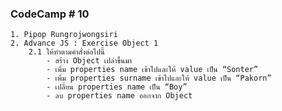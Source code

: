 ### CodeCamp # 10
    1. Pipop Rungrojwongsiri
    2. Advance JS : Exercise Object 1
        2.1 ให้ทำตามคำสั่งต่อไปนี้
            - สร้าง Object เปล่าขึ้นมา
            - เพิ่ม properties name เข้าไปและให้ value เป็น “Sonter”
            - เพิ่ม properties surname เข้าไปและให้ value เป็น “Pakorn”
            - เปลี่ยน properties name เป็น “Boy”
            - ลบ properties name ออกจาก Object

